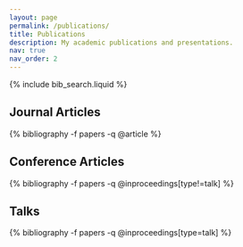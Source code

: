 ```yaml
---
layout: page
permalink: /publications/
title: Publications
description: My academic publications and presentations.
nav: true
nav_order: 2
---
```


<!-- _pages/publications.md -->

<!-- Bibsearch Feature -->
{% include bib_search.liquid %}

<div class="publications">

<h2>Journal Articles</h2>
{% bibliography -f papers -q @article %}

<h2>Conference Articles</h2>
{% bibliography -f papers -q @inproceedings[type!=talk] %}

<h2>Talks</h2>
{% bibliography -f papers -q @inproceedings[type=talk] %}

</div>
